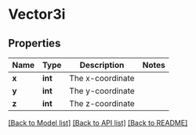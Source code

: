 # Vector3i

## Properties
Name | Type | Description | Notes
------------ | ------------- | ------------- | -------------
**x** | **int** | The x-coordinate | 
**y** | **int** | The y-coordinate | 
**z** | **int** | The z-coordinate | 

[[Back to Model list]](../README.md#documentation-for-models) [[Back to API list]](../README.md#documentation-for-api-endpoints) [[Back to README]](../README.md)


